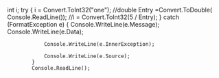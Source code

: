  int i;
            try
            {
                i = Convert.ToInt32("one");
                //double Entry =Convert.ToDouble( Console.ReadLine());
                //i = Convert.ToInt32(5 / Entry);
            }
            catch (FormatException e)
            {
                Console.WriteLine(e.Message);
                Console.WriteLine(e.Data);
                
                Console.WriteLine(e.InnerException);
                
                Console.WriteLine(e.Source);
            }
            Console.ReadLine();
